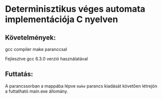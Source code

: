 # Determinisztikus véges automata implementációja C nyelven

## Követelmények: 
gcc compiler make paranccsal

Fejlesztve gcc 6.3.0 verzió használatával
## Futtatás: 
A parancssorban a mappába lépve `make` parancs kiadását követően létrejön a futtatható main.exe állomány.